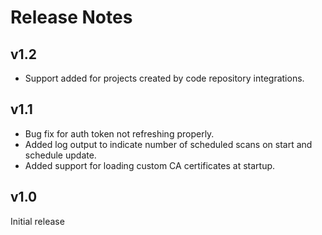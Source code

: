 # Release Notes

## v1.2

* Support added for projects created by code repository integrations.

## v1.1

* Bug fix for auth token not refreshing properly.
* Added log output to indicate number of scheduled scans on start and schedule update.
* Added support for loading custom CA certificates at startup.

## v1.0

Initial release


